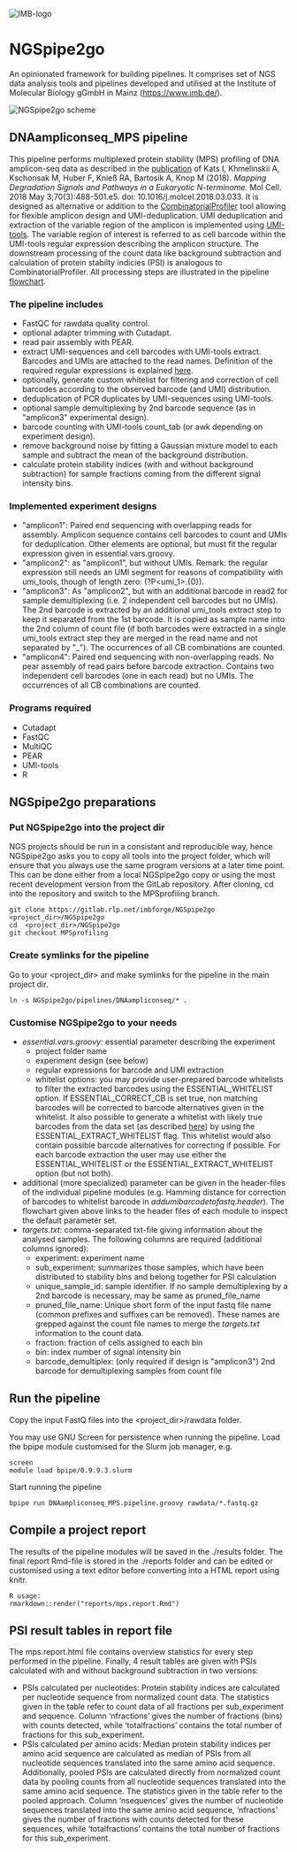![IMB-logo](resources/IMB_logo.png)

# NGSpipe2go #

An opinionated framework for building pipelines. It comprises set of NGS data analysis tools and pipelines developed and utilised at the Institute of Molecular Biology gGmbH in Mainz (https://www.imb.de/).

![NGSpipe2go scheme](resources/NGSpipe2go_scheme.png)

## DNAampliconseq_MPS pipeline

This pipeline performs multiplexed protein stability (MPS) profiling of DNA amplicon-seq data as described in the [publication](https://www.sciencedirect.com/science/article/pii/S1097276518302363) of Kats I, Khmelinskii A, Kschonsak M, Huber F, Knieß RA, Bartosik A, Knop M (2018). *Mapping Degradation Signals and Pathways in a Eukaryotic N-terminome.* Mol Cell. 2018 May 3;70(3):488-501.e5. doi: 10.1016/j.molcel.2018.03.033. It is designed as alternative or addition to the [CombinatorialProfiler](https://github.com/ilia-kats/CombinatorialProfiler) tool allowing for flexible amplicon design and UMI-deduplication. UMI deduplication and extraction of the variable region of the amplicon is implemented using [UMI-tools](https://umi-tools.readthedocs.io/en/latest/index.html). The variable region of interest is referred to as cell barcode within the UMI-tools regular expression describing the amplicon structure. The downstream processing of the count data like background subtraction and calculation of protein stabilty indicies (PSI) is analogous to CombinatorialProfiler. All processing steps are illustrated in the pipeline [flowchart](https://viewer.diagrams.net/?highlight=0000ff&edit=_blank&layers=1&nav=1&title=MPSprofiling#R7R1Zd9o689fknPYBjrHBwGM22vTcNr1J%2BvW2LzkGC3BjLNdLEvLrv9HmVXYMGBuaJmnBsixLmtHsGp1o56vnD57hLj9jE9knqmI%2Bn2gXJ6ra0wYD%2BCAla1YyEgULzzJ5pbjg1npBvFDhpaFlIj9VMcDYDiw3XTjDjoNmQarM8Dz8lK42x3b6ra6xQLmC25lh50u%2FW2aw5KU9fRzf%2BIisxZK%2FeqQO2Y2pMXtYeDh0%2BPsc7CB2Z2WIZvgY%2FaVh4qdEkXZ5op17GAfs2%2Br5HNlkWsWMsecmBXejLnvICao88FH5NF9%2BGQX24%2FJm%2BuXj7eT%2B5WNHAODRsEM%2BFyeqbkODZ6b1SGbXthYOvaH%2FDklXzzw6DdElfFvwT%2FrY1MuWQJdoW6KUTkawFnO%2FDFY2fOvBPduYIvssmtJzbGOPVtIm9Aeq%2BIGHHyIgwSSezbETcIzq6aTfhr9EJm%2BRthNdzS3bTjaqkt%2BoUXGHwlA7W3iGacHcZopneGXN4FIhVWzD9%2Fn3CLwKfW1gBBYmE9cZK9Gok8Di8HtEXoCeE0UceB8QXqHAW0OVZ7GmdPYIX2OdEUfOpwTGDnnZMoGsfUXjK4WvkkXUdowu8IVjjBx7Hmdf%2Fr39Hn4KL15%2B3l3dTX74jz87vTeNPpc6%2Bd0H%2BtSALepISWFLRGoT2NJXJNiii4q7YMvL9%2BDiTvnv56fJzaW36pl3H9ZXnUEvBzxkAhnml9gLlniBHcO%2BjEsTECATE9f5B2OXg%2BUXCoI1B6ERBhiKEkiBnq3gP%2FJ4d8CvfiTuXDzzlunFWlw4MN7EQ%2BTyR%2FJe%2FBi9ip8zTwk3gssZgS2BNCmcWLboTh4BUwhXCHkfh94MlaxFvsYDw1ugoKwer0imvhSRPGQDDXtMc8hdkGKFQ%2Fvyw4uifw1%2FDc9%2FXj9at986%2FaPDiV4KI2IEKcCJPMBrhbF0UlsDcVmvi3hEmtoTcpzCB8EoyI2OTyF6ChV6ffdZwkXO1ZPTs5VhOWSGLRfZFlBdKDwrZzDsreV859UuC6lWdKpXzOUMQnQ9NE%2FVXwYBEXdPyWyrk4UVAD%2FrerbbdQDY6sRaTecYAA9fv3y4JYNTFxguOvBvauMpfHz%2Beut6GNiU5SzgUkyAD98vvpwaK9e2QIL20e9cwT082hX1u8A%2F8eO6uPsEp8kbtgVTpXcLIIiX5aBjNDSrJnok6k6d06nMOOuPC2GYncALnZkRAGlL1t12LRB9IPornrXN0X%2F7HtWxxjuUslmBMYWnE6sctE80txyLyt2q8m5K7ryvc9m3P24bG6ZPCbfvgh5MSDfooGSgROPEZmgT7Dz%2B8SHfB%2BZoGYS3GKBbi8F1yLCtOchVlIEawKCQt9WAa8DBZzQLAzLfCRws6EmxzrIHUX8kkfSFUJ%2BU9HtqDZK%2BlOP3JRw%2FMwWg77jkK%2BhDLmhGZPBMaBOS0kgURHaXvnS6SkWOynPYy02ZKpkxUVZZbuLv%2B4otim38ZR11kALYMN0Ans99wpsyQIg6vYO%2BPmhT2hbfE3JzBQ2sPWm7p1ZVqRoSt7%2F5yLue%2FiIGUCCVxNghEaclJG2KnwlFI0IhpWlT7JnI60AxEQ2opMARn1I8BbB8EN1JWjhPqSihoT75jWq4hmlGbatlDOIAxF4GTL8bPEuMUOmbkdwwOXThs2BQm0iZm8mMb2qwcgFCyJ%2F55Va8lrKyBVqlRwAr3XeNGV1MiQaVXK1oySVqqcXrLphic50rzEnEgSlK0LOLPGuFnNQ6yE1L%2FEC%2BCVFiydpUHBDdEg1ZlRonhflOlwzDD6f3VFKrfzSEJLpE9vMJdlIpEM8JOYd%2FQI%2Bkb5UNtGJPNh566Fi%2FQ3QfdfDeMusbPGuSShtETJ9bsRAubXxP4HVhbSOTjBFoP7pP4tTuY2QTSOZvCTIPXbzeSkA5WNLRO25I7xh%2B8DuD1E3Ow9wzZkzrrWvwcYtsvJQyUWHFtxYOIaYKSHkM26dW%2BYv3NOjXXrvReC2QcIkw5ISrKcFlNmoyVqqCgvSOHN8K1i0O1%2FBm2KQL2kSrkLjGbdLlumaAt8%2FwPH5Jh7yFilXKO4vMiYMQKAPlZpU9TUG3261vvBiWMB2nERh0cAsHe4mB1U2rSaGMC1OBhkoSSVtBuRanJtQLrvYlNDqi9Fozwz7lrteAqGlnwhFrozkdPtSa29RTNafOqaTC9rS0AnQLgghp8ckz3Khfu9kp0maK3kCmdMu0bhGFsYGqBJcJbWkDFTmK1virIreh%2BcoNJlnU0cZ6ugmmy%2FOn6rebqKO%2FSFHdbiKsfUdjN3GlatwKug%2B8nmpqihubSlh5h5JVck9P3ANKGHQ4qT2lcpPDDNRF0S6i4GvsxZDZtaeVWJGbLVvmam01VMYzyM2R3LpzltCgD8DGE3kPuo%2BG5xd6M4uqHaTV49Ux7dX%2BkcOs%2FeBRRkYDgD9aVCZN%2BoMS64MpITDCk5Qf0LYeUEYBB3mWSPMnwp3koUVoGx6r5UHzoOz4kfAbC8OwnjPK1WuCIR0vdVZ9gW6moMXtp4WjZI%2BRmZV6uZR32A26m0uoCeC9Kluq5bLl4UmR%2FX6%2FO6gmR%2Fb6m7OO7eVIWdRLoz4w8cKDdYL104DcgxPs%2Bu764ddydP%2F7v7tAndx%2F%2Bd7Tp51WoxCPTpbrH5gsV3H1yTzQhyjsAX%2BfW4vQo9HiydCNvxJfRuJjM0Vuk9pddlko28krFYo4WQYuyn3XcBqSAouGC9KJsZraqFiOldRoS4St1Ou9SqoyiDUnwB6YIkT2UBXjTeZupcVRvCxan%2FuMWJ0roNGBhOY%2BYe%2BBBJrRth1jQWVr0AEoL%2FQjFUEmZ0tk9QjTGR%2BD5hl%2Fot9B9hKaBWvUxjNB6rm%2FEKSItW%2F5J2zHm9%2BFL5%2BxH9D7ASIaywNCLtVg5kZo06A1EDUA%2BrTuFTXK44L%2BSodKX8bs%2BESpiNulNxKL0g69hIP6PXnz69NM8JjHxvGNMqIBMnY7RQhomLaEVJfb%2BWXuBVlZRu85aDVG71VUYtS9beYSQWktaiz9TWfxjWgs2ttTWeraFVV5W5RetwJDHz31PGOdqOASlPKLcWyopOmCxpf7pGJ9dTjMYCDrQUV8fM1SHmklE8MP%2Fj2n%2FLiKyvI7BJJL3edA5wHWtmB%2FnvFE55SGfZNxgCzzwN5Zu6gUxceTB%2BB%2FGrYx6y7h5YQvvmobY7hUaBuT0cYMo%2BHBXf%2FQqwtNL2AvdEsqb1hJL8oaOM9AGWVQJh8v3tMlZFSUNWE%2B0%2FLMKA1NJVaiM6SRqOWJqedaeXpWyVRm%2FeQryzQp5cxAKS654XOhnRTs%2BaXbvqk3nwGOr3bo1uAM%2FmD%2BzgktHEA3z%2BG6F1%2FDH6nuBecgGwaeYVHwIsDQJ%2BQHJ%2FltyjUggjZSuulAdMHSXhNCtP7GmJADu657%2Bq%2F50l09GEvNfMbWwxet0zuaLcK1buvUKzKpvlI3k9ptY6cukRirqnh0Xw1X9JQtrGrXYcCj77BN6HfMihJ8SPk9K2NQ7VnQIvURR8OwmA7JPFBxv6u4dHaP%2FkmSF5EVYWKsLJvg%2B0dkPyLSaiOa0bA%2FzBClYTWqtAV%2FqojnwwPDcyWH6h7yQYcvNSC3bS6OnaozINgJlG%2FDSPf19opu3KMGESec2QgHzLDD7DSA%2Bg4Gpk%2B%2B%2B%2Bh3iJxZeWhvo0auN08TBuq4qtd3tDfuNzp4qmDjxYGSBOhZR3C8GbZtUA%2BoNZJxP2TMliexjfWwUHwP6KwLU1sjLO47mj0txv2wczqeI%2Felc%2Bf83NEpTkXscOWK%2Bgu67huyOdUpiQsB%2B1VJfFy7uWi3DdfFebgORRL3EFFvD5QcteG5o%2B4e%2BIwmZuIvLWd9v3L9e1YG9e5JLYISrt9lhd2blcRDmru%2Fsav7QAdNb8Od7hLZIK353Rv54KX1ioWlaFq%2BwjNAKCIEJWjsYbLRKxFQSDlVNzFZkbvpMzatOVnndNZpRUrGA8K%2FZqEfsKYMz%2BjQKL7YExjAZPtLWDGR41C45LZ0av15Ut5QkrNOHtknTJq7ENZL%2FWI2fgnta%2FN%2F6%2Bn1h%2FD8yrzr9FrNT3Zs0WL9A3GiZJyrA%2B5cLXSiZOuPBhnESThR8k9ndRP%2BdNRdJkzUsTlFmuxtvDOG1iq6bZdnMY2zWgs4%2B7rxtd%2BQyFfZCSf2hDJ7SlVfHMA9JEFCRkBY1bfPVzFPEoYZ3nCTLrlc7FJqcNWddAycDTjpas7hNO6liEh%2FlDdvNOmUkzLDVnfBNZG%2FtVa6MqpKV1pTJaVAFtmoDoWfHJ0MVBXuwjB5YMJSf0NhqT8sEZZqjDg5NU3gVWeMK9yRgMcJTbuRsnzKOF8yKtUwqboFDUU87%2BycxV6esDCUE5bGg2p7125APvgeMEKMCR%2BwLb88j0w6DLY9DgqDDVcW56MBpuEuGzDS0VEy0mx0i3aIjPR4Avo2oIz7TgKg6%2BlglZyeVZAEoEGFrTIxSy3iqoL7zLBnoc3Edng6QDR82g%2BMqcWD6yzHtFgI%2B7uvt1fv2yQ%2ByZobEJ3%2BkRKdDGoODjCkTsgbB%2BMjkEQxGE8kH889YM6MbPk2yxZGe94Cke9LODC5uZfLCdSPmVKrz0g6OCMIjNkyTp1FhI1I0jg7T0oX5EmabMlHwjH61%2B%2FPhE2tqte%2FBkepNEJR3d3cVpsSHHHrjZTg6PyKBpShscS4Jg%2F8PCx%2F6rg4svHgk%2BxGhDLhE6SoVE5L31qKUzYl6fhLIjgBkgPcWDAKcwRmfauC3j84VuC9j651EICgXWfqM%2BKnRDF5bKuDbA8EDzaL9wD6AXL93dPc7Sur6N%2BO7Z7b7xhS9Y1Fyj3hiZXstOuNZHxX350iyw8P290s2bJT6zUj5FaHh23Pmntix%2BmRpfaI%2Bt2KHnPlVAl1YmrMcSgv714s100nPm1nw75DYq4XjD0%2BkmxfNP0wCwh1DYuxZMQlpKoxMg32%2F7bXvel1mZV18XKYXVS7N%2BoWXWxPr6yBl2X8FWreNFMQU1SDCim3%2Fv5NMbuJClk1F21jm%2BMqW3lpTOINj3SsauXlE0LIYCIdNyz4BxM%2FOSdxnGJ7tl0Ra0nGVd22O06C45hsu2mH0rAvEYUbtO3Kj%2FEuFIlymLbbwWf%2FoAVhwTEmF5y4Ni1kHnx7dgJI0q3UybOWeVFuR3fhDm4ZVqQJaA2IMexnGIuewwvpsWtqDXxFigT5jJPpkwFzoNhuydUxdcIXEXng8ktKlsilv6%2Bp2yVdoJ5VKRKGrPzx53ReZZJaynrkJjMECuC0rjqU2krqyba0B%2BTqiVPOk9jVl2HXYE%2FY1WRipVL0frt5laTTcoRGfm5PnDBrdclyfGvm%2FFYNwH87dkQm87S4CYtQoT%2F1MJ%2BxrqUlm7xQ2BM%2B7RTvUffEe9pMXcHPR5vgTPBHRTHiCESb47KEZZFTLhnJsLMGr44UOzdNoUBk4o7oGUVRxq1KLJ9VWpE3chUAIGfJHcuxmZQ%2BFvosnyr3CeT2b%2BZwuUisyHVIl%2FfogiVFpHYfarynAX8sIlDmXqbe5HKhINfHUnzfXXnna0K%2BcF7X25fYs15gfEb0%2Fkj60OpZJDn1oZ9fJOponF8kdeRmkNuL9RwcWrMXD7czGA83txjnN5EUAjdpQ%2F4xtj%2FdWVeX09vbZ7zG608%2Frr91qpqQRUqXA9uSMdTUJBK9Wl%2FXm0kCyhO3UGvFPyTVTOVIZuyuKTz8B%2FIKmqWGRUVGogIvFBJDY8buleUTdcVwEA7JNR8jtaT5XVavq0qt3sWod3RG7%2Bx2RH2kS%2FItNWn2vn08ffrQu8X312fj62%2Fa89fl6qHdo1yU7kauNLj4So%2BjorbrNLXspamluif%2FmhRBJQe8lNHQ5qNApJDPW9COE%2FI7b3yvk01WPetn3BouyOWjP4UMZIWmdqmAdK5biwUr63Ulw3ro2eszz5g9kPG9xkLTqc1oWmcSjqRddMYbznx1ntsfapl0zH3hpUiqHlqe5WrDGjwX8s3gg8NRPbbTPLbgpVuSVOnRDZJ1JT%2FiQW1rYUlzyrSqcdYRbLsn2lkVxqWZAQ4nQMlFhldZaTN8H62YB4nsXSMhmQ3qZbkgJNJ3qRpWDKOjV8M0SYL%2BJpWwUtJ1BPtKBQqbZRjfnhMi0T0lE6b9BrwT2b2emjaqmuNZr8F7VrotsUzCTMwCpbVnkZs%2F4WOc0B8p48me7JE6%2BSgtiCbt6tDopU5%2BTwqM8AvPMC0AR6YYaBzZWUK54IIfxEg54tIwKRYoaYm3LsfoMG2j1EZ52bY3lJjVNWVfwNWKk%2BYyR80G0Vv0qdDOltiRx%2BjfrHuGpp%2B3cbw%2FkB2FlNk4Yuci8%2BMSsnIfLfRE0RHA5QfUW8Ujhg3TcPkh6aBusq0VNTQrPxqdb2TELrmkp7QnUuUQGgY9SfRASsfK%2BnRD50akp6MRAomN9364AgK7znS4UsNLqI1hpawiMIiXJAGxcX%2BLjxcQhwnE2QF26P0KmZYRT7%2BLMWMeqdfTowzIZ%2FY0g93fb9BFFu9zZYl0FyC6OjF02FvIBQ5ZcsEoDIq8fJrAonc064GLfd8CCL%2FfcPqhML8Cs17PDPH%2BY6KRx4MMfR1XPMupllQJcuPB0WQ5avPYwjIz27GeWqjroyT2HMyphZ%2BBTlkbHFvISCPBNFX59zyWxhvTetlBhSvS7YKTCovR5%2Bi03exOG12TbAtoPXVbPmRJ2CWgFAZ4DnfP85Tvj2E0qhDSxdod55W08Z62vcghMi6DSD5%2F%2Bx8Dib4%2BzDgMND3P9BuFhZpXqd7W6sifqTmQHF%2FXLEzymwPfyProp%2FlJf6w1BgmpV6VVZ9oB58%2BWTpZEBC7zvhyI46zVFOm1hGo2FoJSFepH4ks7DwNqcqvuT5MY6BpWLGa8z1LNohg%2BDWgW%2Bz0CPetXiw60bkbTgCIP4yCp3sKol5%2BxSbDr8v8%3D). 

### The pipeline includes

- FastQC for rawdata quality control.
- optional adapter trimming with Cutadapt.
- read pair assembly with PEAR.
- extract UMI-sequences and cell barcodes with UMI-tools extract. Barcodes and UMIs are attached to the read names. Definition of the required regular expressions is explained [here](https://umi-tools.readthedocs.io/en/latest/reference/extract.html#barcode-extraction).
- optionally, generate custom whitelist for filtering and correction of cell barcodes according to the observed barcode (and UMI) distribution. 
- deduplication of PCR duplicates by UMI-sequences using UMI-tools.
- optional sample demultiplexing by 2nd barcode sequence (as in "amplicon3" experimental design).
- barcode counting with UMI-tools count_tab (or awk depending on experiment design).
- remove background noise by fitting a Gaussian mixture model to each sample and subtract the mean of the background distribution.
- calculate protein stability indices (with and without background subtraction) for sample fractions coming from the different signal intensity bins.

### Implemented experiment designs

- "amplicon1": Paired end sequencing with overlapping reads for assembly. Amplicon sequence contains cell barcodes to count and UMIs for deduplication. Other elements are optional, but must fit the regular expression given in essential.vars.groovy.
- "amplicon2": as "amplicon1", but without UMIs. Remark: the regular expression still needs an UMI segment for reasons of compatibility with umi_tools, though of length zero: (?P<umi_1>.{0}).
- "amplicon3": As "amplicon2", but with an additional barcode in read2 for sample demultiplexing (i.e. 2 independent cell barcodes but no UMIs). The 2nd barcode is extracted by an additional umi_tools extract step to keep it separated from the 1st barcode. It is copied as sample name into the 2nd column of count file (if both barcodes were extracted in a single umi_tools extract step they are merged in the read name and not separated by "_"). The occurrences of all CB combinations are counted.
- "amplicon4": Paired end sequencing with non-overlapping reads. No pear assembly of read pairs before barcode extraction. Contains two independent cell barcodes (one in each read) but no UMIs. The occurrences of all CB combinations are counted.

### Programs required

- Cutadapt
- FastQC
- MultiQC
- PEAR
- UMI-tools
- R

## NGSpipe2go preparations ##

### Put NGSpipe2go into the project dir ###

NGS projects should be run in a consistant and reproducible way, hence NGSpipe2go asks you to copy all tools into the project folder, which will ensure that you always use the same program versions at a later time point. This can be done either from a local NGSpipe2go copy or using the most recent development version from the GitLab repository. After cloning, cd into the repository and switch to the MPSprofiling branch.

    git clone https://gitlab.rlp.net/imbforge/NGSpipe2go <project_dir>/NGSpipe2go
    cd  <project_dir>/NGSpipe2go
    git checkout MPSprofiling

### Create symlinks for the pipeline ###

Go to your <project_dir> and make symlinks for the pipeline in the main project dir. 

    ln -s NGSpipe2go/pipelines/DNAampliconseq/* .

### Customise NGSpipe2go to your needs ###

- *essential.vars.groovy*: essential parameter describing the experiment 
  - project folder name
  - experiment design (see below)
  - regular expressions for barcode and UMI extraction
  - whitelist options: you may provide user-prepared barcode whitelists to filter the extracted barcodes using the ESSENTIAL_WHITELIST option. If ESSENTIAL_CORRECT_CB is set true, non matching barcodes will be corrected to barcode alternatives given in the whitelist. It also possible to generate a whitelist with likely true barcodes from the data set (as described [here](https://umi-tools.readthedocs.io/en/latest/reference/whitelist.html)) by using the ESSENTIAL_EXTRACT_WHITELIST flag. This whitelist would also contain possible barcode alternatives for correcting if possible. For each barcode extraction the user may use either the ESSENTIAL_WHITELIST or the ESSENTIAL_EXTRACT_WHITELIST option (but not both).
- additional (more specialized) parameter can be given in the header-files of the individual pipeline modules (e.g. Hamming distance for correction of barcodes to whitelist barcode in *addumibarcodetofastq.header*). The flowchart given above links to the header files of each module to inspect the default parameter set.
- *targets.txt*: comma-separated txt-file giving information about the analysed samples. The following columns are required (additional columns ignored): 
  - experiment: experiment name
  - sub_experiment: summarizes those samples, which have been distributed to stability bins and belong together for PSI calculation
  - unique_sample_id: sample identifier. If no sample demultiplexing by a 2nd barcode is necessary, may be same as pruned_file_name
  - pruned_file_name: Unique short form of the input fastq file name (common prefixes and suffixes can be removed). These names are grepped against the count file names to merge the *targets.txt* information to the count data.
  - fraction: fraction of cells assigned to each bin
  - bin: index number of signal intensity bin
  - barcode_demultiplex: (only required if design is "amplicon3") 2nd barcode for demultiplexing samples from count file

## Run the pipeline ##

Copy the input FastQ files into the <project_dir>/rawdata folder.

You may use GNU Screen for persistence when running the pipeline. Load the bpipe module customised for the Slurm job manager, e.g.

    screen
    module load bpipe/0.9.9.3.slurm

Start running the pipeline

    bpipe run DNAampliconseq_MPS.pipeline.groovy rawdata/*.fastq.gz

## Compile a project report ##

The results of the pipeline modules will be saved in the ./results folder. The final report Rmd-file is stored in the ./reports folder and can be edited or customised using a text editor before converting into a HTML report using knitr.
    
    R usage:
    rmarkdown::render("reports/mps.report.Rmd")

## PSI result tables in report file ##

The mps.report.html file contains overview statistics for every step performed in the pipeline. Finally, 4 result tables are given with PSIs calculated with and without background subtraction in two versions:
- PSIs calculated per nucleotides: Protein stability indices are calculated per nucleotide sequence from normalized count data. The statistics given in the table refer to count data of all fractions per sub_experiment and sequence. Column ‘nfractions’ gives the number of fractions (bins) with counts detected, while ‘totalfractions’ contains the total number of fractions for this sub_experiment.
- PSIs calculated per amino acids: Median protein stability indices per amino acid sequence are calculated as median of PSIs from all nucleotide sequences translated into the same amino acid sequence. Additionally, pooled PSIs are calculated directly from normalized count data by pooling counts from all nucleotide sequences translated into the same amino acid sequence. The statistics given in the table refer to the pooled approach. Column ‘nsequences’ gives the number of nucleotide sequences translated into the same amino acid sequence, ‘nfractions’ gives the number of fractions with counts detected for these sequences, while ‘totalfractions’ contains the total number of fractions for this sub_experiment. 

